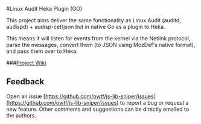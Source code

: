#Linux Audit Heka Plugin (GO)

This project aims deliver the same functionality as Linux Audit (auditd, audispd) + audisp-cef/json but in native Go as a plugin to Heka. 

This means it will listen for events from the kernel via the Netlink protocol, parse the messages, convert them (to JSON using MozDef's native format), and pass them over to Heka. 

###[Project Wiki](https://wiki.mozilla.org/Security/Mentorships/MWoS/2014/Linux_Audit_heka_plugin_%28Go%29)

Feedback
-----------------
Open an issue [https://github.com/owtf/js-lib-sniper/issues](https://github.com/owtf/js-lib-sniper/issues) to report a bug or request a new feature. Other comments and suggestions can be directly emailed to the authors.

